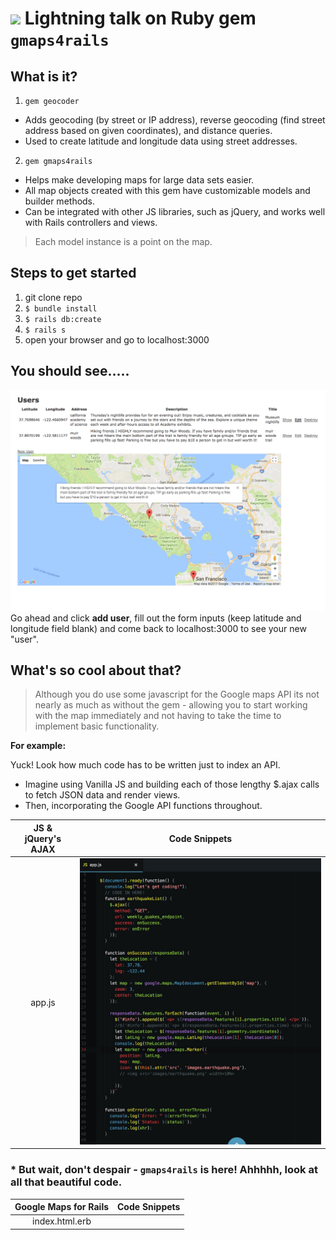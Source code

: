 # <img src="https://www.seeklogo.net/wp-content/uploads/2016/07/Ruby-logo.png" height="20px"> Lightning talk on Ruby gem `gmaps4rails`

## What is it?

1. `gem geocoder`

  * Adds geocoding (by street or IP address), reverse geocoding (find street address based on given coordinates), and distance queries.
  * Used to create latitude and longitude data using street addresses.

2. `gem gmaps4rails`
  * Helps make developing maps for large data sets easier.
  * All map objects created with this gem have customizable models and builder methods.
  * Can be integrated with other JS libraries, such as jQuery, and works well with Rails controllers and views.

> Each model instance is a point on the map.

## Steps to get started

1. git clone repo
2. `$ bundle install `
3. `$ rails db:create`
4. `$ rails s`
5. open your browser and go to localhost:3000

## You should see.....
![](https://github.com/NrupM/lightning-gmaps4rails/blob/master/app/assets/images/Gmaps4rails.png)
Go ahead and click **add user**, fill out the form inputs (keep latitude and longitude field blank) and come back to localhost:3000 to see your new "user".

## What's so cool about that?
> Although you do use some javascript for the Google maps API its not nearly as much as without the gem - allowing you to start working with the map immediately and not having to take the time to implement basic functionality.

**For example:**

Yuck! Look how much code has to be written just to index an API.  
- Imagine using Vanilla JS and building each of those lengthy $.ajax calls to fetch JSON data and render views.
- Then, incorporating the Google API functions throughout.

JS & jQuery's AJAX      |  Code Snippets
:----------------------:|:-------------------------:
app.js                  |![](https://github.com/NrupM/lightning-gmaps4rails/blob/master/app/assets/images/jqueryajax.png)    



### * But wait, don't despair - `gmaps4rails` is here! Ahhhhh, look at all that beautiful code.   


Google Maps for Rails   |  Code Snippets
:----------------------:|:-------------------------:
index.html.erb <script> |![](https://github.com/NrupM/lightning-gmaps4rails/blob/master/app/assets/images/users_indexview.png)
UsersController method  |![](https://github.com/NrupM/lightning-gmaps4rails/blob/master/app/assets/images/users_controller.png)


## Want a map for YOUR app?

 * I suggest going through this [tutorial](https://www.youtube.com/watch?v=R0l-7en3dUw&feature=youtu.be) before setting up the gem in your app. It takes less than 30 minutes(depending on familiarity with Rails) and gives you a good idea of how the gem works within an app. *Afterwards*, your implementation will be smooth sailing!
 * Be aware that the first setup takes at *least* 30 minutes.

### Helpful links below:

* [Google Maps for Rails github](https://github.com/apneadiving/Google-Maps-for-Rails)
* [Blog article discussing why you might wan to use gmaps4rails](https://anadea.info/blog/how-to-integrate-google-maps-into-ruby-on-rails-app)
* [Helpful tutorial](https://www.youtube.com/watch?v=R0l-7en3dUw&feature=youtu.be)
